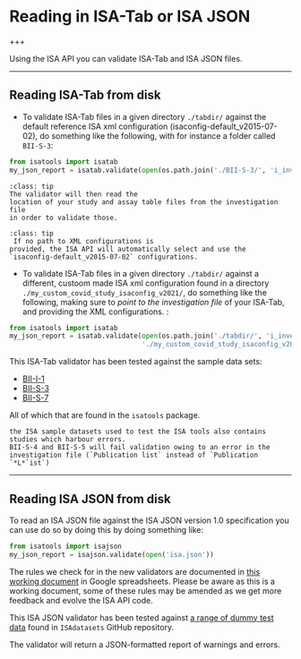 # Reading in ISA-Tab or ISA JSON

+++

Using the ISA API you can validate ISA-Tab and ISA JSON files.

***

## Reading ISA-Tab from disk

* To validate ISA-Tab files in a given directory `./tabdir/` against the default reference ISA xml configuration (isaconfig-default_v2015-07-02),  do something like the following, with for instance a folder called `BII-S-3`:

```python
from isatools import isatab
my_json_report = isatab.validate(open(os.path.join('./BII-S-3/', 'i_investigation.txt'))
```

```{admonition}  Tip
:class: tip
The validator will then read the
location of your study and assay table files from the investigation file
in order to validate those.
```

```{admonition}  Tip
:class: tip
 If no path to XML configurations is
provided, the ISA API will automatically select and use the
`isaconfig-default_v2015-07-02` configurations.
```

* To validate ISA-Tab files in a given directory `./tabdir/` against a different, custoom made ISA xml configuration found in a directory
`./my_custom_covid_study_isaconfig_v2021/`, do something like the following, making sure to *point to the investigation file* of your ISA-Tab, and
providing the XML configurations. :

```python
from isatools import isatab
my_json_report = isatab.validate(open(os.path.join('./tabdir/', 'i_investigation.txt')),
								 './my_custom_covid_study_isaconfig_v2021/')
```


This ISA-Tab validator has been tested against the sample data sets:
- [BII-I-1](https://github.com/ISA-tools/ISAdatasets/tree/master/tab/BII-I-1)
- [BII-S-3](https://github.com/ISA-tools/ISAdatasets/tree/master/tab/BII-S-3)
- [BII-S-7](https://github.com/ISA-tools/ISAdatasets/tree/master/tab/BII-S-7)

All of which that are found in the `isatools` package.


```{warning} 
the ISA sample datasets used to test the ISA tools also contains studies which harbour errors.
BII-S-4 and BII-S-5 will fail validation owing to an error in the investigation file (`Publication list` instead of `Publication `*L*`ist`)
```

***

## Reading ISA JSON from disk

To read an ISA JSON file against the ISA JSON version 1.0
specification you can use do so by doing this by doing something like:

```python
from isatools import isajson
my_json_report = isajson.validate(open('isa.json'))
```

The rules we check for in the new validators are documented in [this
working document](https://goo.gl/l0YzZt) in Google spreadsheets. Please
be aware as this is a working document, some of these rules may be
amended as we get more feedback and evolve the ISA API code.

This ISA JSON validator has been tested against [a range of dummy test
data](https://github.com/ISA-tools/ISAdatasets/tree/tests/json) found in
`ISAdatasets` GitHub repository.

The validator will return a JSON-formatted report of warnings and
errors.



